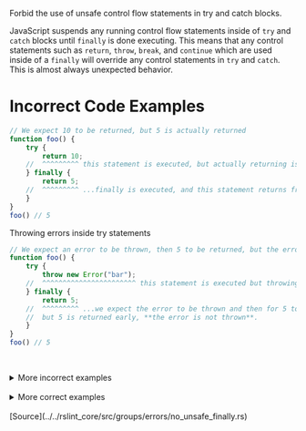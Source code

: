 <!--
 generated docs file, do not edit by hand, see xtask/docgen 
-->
Forbid the use of unsafe control flow statements in try and catch blocks.

JavaScript suspends any running control flow statements inside of `try` and `catch` blocks until
`finally` is done executing. This means that any control statements such as `return`, `throw`, `break`,
and `continue` which are used inside of a `finally` will override any control statements in `try` and `catch`.
This is almost always unexpected behavior.

# Incorrect Code Examples

```js
// We expect 10 to be returned, but 5 is actually returned
function foo() {
    try {
        return 10;
    //  ^^^^^^^^^ this statement is executed, but actually returning is paused...
    } finally {
        return 5;
    //  ^^^^^^^^^ ...finally is executed, and this statement returns from the function, **the previous is ignored**
    }
}
foo() // 5
```

Throwing errors inside try statements

```js
// We expect an error to be thrown, then 5 to be returned, but the error is not thrown
function foo() {
    try {
        throw new Error("bar");
    //  ^^^^^^^^^^^^^^^^^^^^^^^ this statement is executed but throwing the error is paused...
    } finally {
        return 5;
    //  ^^^^^^^^^ ...we expect the error to be thrown and then for 5 to be returned,
    //  but 5 is returned early, **the error is not thrown**.
    }
}
foo() // 5
```

<br><details>
 <summary> More incorrect examples </summary>

```js
try {
    throw A;
} finally {
    return;
}
```

```js
try {
    throw new Error();
} catch {

} finally {
    continue;
}
```
</details><br>
<details>
 <summary> More correct examples </summary>

```js
try {
    throw A;
} finally {
    if (false) {
        return true;
    }
}
```
</details><br>[Source](../../rslint_core/src/groups/errors/no_unsafe_finally.rs)